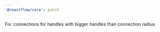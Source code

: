 ```yaml
---
'@reactflow/core': patch
---
```


Fix: connections for handles with bigger handles than connection radius
